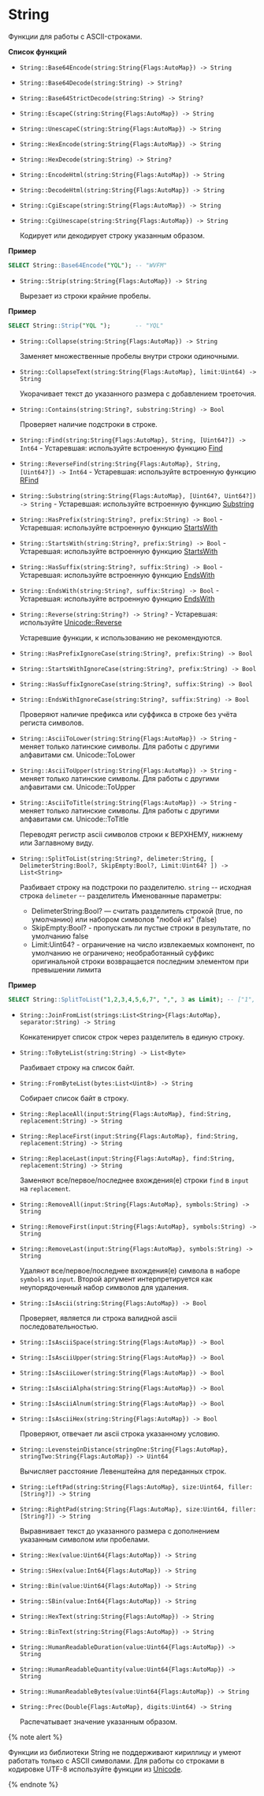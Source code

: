# String
Функции для работы с ASCII-строками.

**Список функций**

* ```String::Base64Encode(string:String{Flags:AutoMap}) -> String```
* ```String::Base64Decode(string:String) -> String?```
* ```String::Base64StrictDecode(string:String) -> String?```
* ```String::EscapeC(string:String{Flags:AutoMap}) -> String```
* ```String::UnescapeC(string:String{Flags:AutoMap}) -> String```
* ```String::HexEncode(string:String{Flags:AutoMap}) -> String```
* ```String::HexDecode(string:String) -> String?```
* ```String::EncodeHtml(string:String{Flags:AutoMap}) -> String```
* ```String::DecodeHtml(string:String{Flags:AutoMap}) -> String```
* ```String::CgiEscape(string:String{Flags:AutoMap}) -> String```
* ```String::CgiUnescape(string:String{Flags:AutoMap}) -> String```

  Кодирует или декодирует строку указанным образом.

**Пример**

```sql
SELECT String::Base64Encode("YQL"); -- "WVFM"
```

* ```String::Strip(string:String{Flags:AutoMap}) -> String```

  Вырезает из строки крайние пробелы.

**Пример**

```sql
SELECT String::Strip("YQL ");       -- "YQL"
```

* ```String::Collapse(string:String{Flags:AutoMap}) -> String```

  Заменяет множественные пробелы внутри строки одиночными.

* ```String::CollapseText(string:String{Flags:AutoMap}, limit:Uint64) -> String```

  Укорачивает текст до указанного размера с добавлением троеточия.

* ```String::Contains(string:String?, substring:String) -> Bool```

  Проверяет наличие подстроки в строке.

* ```String::Find(string:String{Flags:AutoMap}, String, [Uint64?]) -> Int64``` - Устаревшая: используйте встроенную функцию [Find](../../../builtins/_includes/basic/find.md#find)
* ```String::ReverseFind(string:String{Flags:AutoMap}, String, [Uint64?]) -> Int64``` - Устаревшая: используйте встроенную функцию [RFind](../../../builtins/_includes/basic/find.md#rfind)
* ```String::Substring(string:String{Flags:AutoMap}, [Uint64?, Uint64?]) -> String``` - Устаревшая: используйте встроенную функцию [Substring](../../../builtins/_includes/basic/substring.md#substring)
* ```String::HasPrefix(string:String?, prefix:String) -> Bool``` - Устаревшая: используйте встроенную функцию [StartsWith](../../../builtins/_includes/basic/starts_ends_with.md)
* ```String::StartsWith(string:String?, prefix:String) -> Bool``` - Устаревшая: используйте встроенную функцию [StartsWith](../../../builtins/_includes/basic/starts_ends_with.md)
* ```String::HasSuffix(string:String?, suffix:String) -> Bool``` - Устаревшая: используйте встроенную функцию [EndsWith](../../../builtins/_includes/basic/starts_ends_with.md)
* ```String::EndsWith(string:String?, suffix:String) -> Bool``` - Устаревшая: используйте встроенную функцию [EndsWith](../../../builtins/_includes/basic/starts_ends_with.md)
* ```String::Reverse(string:String?) -> String?``` - Устаревшая: используйте [Unicode::Reverse](../unicode.md)

  Устаревшие функции, к использованию не рекомендуются.

* ```String::HasPrefixIgnoreCase(string:String?, prefix:String) -> Bool```
* ```String::StartsWithIgnoreCase(string:String?, prefix:String) -> Bool```
* ```String::HasSuffixIgnoreCase(string:String?, suffix:String) -> Bool```
* ```String::EndsWithIgnoreCase(string:String?, suffix:String) -> Bool```

  Проверяют наличие префикса или суффикса в строке без учёта региста символов.

* ```String::AsciiToLower(string:String{Flags:AutoMap}) -> String``` - меняет только латинские символы. Для работы с другими алфавитами см. Unicode::ToLower
* ```String::AsciiToUpper(string:String{Flags:AutoMap}) -> String``` - меняет только латинские символы. Для работы с другими алфавитами см. Unicode::ToUpper
* ```String::AsciiToTitle(string:String{Flags:AutoMap}) -> String``` - меняет только латинские символы. Для работы с другими алфавитами см. Unicode::ToTitle

  Переводят регистр ascii символов строки к ВЕРХНЕМУ, нижнему или Заглавному виду.

* ```String::SplitToList(string:String?, delimeter:String, [ DelimeterString:Bool?, SkipEmpty:Bool?, Limit:Uint64? ]) -> List<String>```

  Разбивает строку на подстроки по разделителю.
  ```string``` -- исходная строка
  ```delimeter``` -- разделитель
  Именованные параметры:
  - DelimeterString:Bool? — считать разделитель строкой (true, по умолчанию) или набором символов "любой из" (false)
  - SkipEmpty:Bool? - пропускать ли пустые строки в результате, по умолчанию false
  - Limit:Uint64? - ограничение на число извлекаемых компонент, по умолчанию не ограничено; необработанный суффикс оригинальной строки возвращается последним элементом при превышении лимита

**Пример**

```sql
SELECT String::SplitToList("1,2,3,4,5,6,7", ",", 3 as Limit); -- ["1", "2", "3", "4,5,6,7"]
```

* ```String::JoinFromList(strings:List<String>{Flags:AutoMap}, separator:String) -> String```

  Конкатенирует список строк через разделитель в единую строку.

* ```String::ToByteList(string:String) -> List<Byte>```

  Разбивает строку на список байт.

* ```String::FromByteList(bytes:List<Uint8>) -> String```

  Собирает список байт в строку.

* ```String::ReplaceAll(input:String{Flags:AutoMap}, find:String, replacement:String) -> String```
* ```String::ReplaceFirst(input:String{Flags:AutoMap}, find:String, replacement:String) -> String```
* ```String::ReplaceLast(input:String{Flags:AutoMap}, find:String, replacement:String) -> String```

  Заменяют все/первое/последнее вхождения(е) строки ```find``` в ```input``` на ```replacement```.

* ```String::RemoveAll(input:String{Flags:AutoMap}, symbols:String) -> String ```
* ```String::RemoveFirst(input:String{Flags:AutoMap}, symbols:String) -> String ```
* ```String::RemoveLast(input:String{Flags:AutoMap}, symbols:String) -> String ```

  Удаляют все/первое/последнее вхождения(е) символа в наборе ```symbols``` из ```input```. Второй аргумент интерпретируется как неупорядоченный набор символов для удаления.

* ```String::IsAscii(string:String{Flags:AutoMap}) -> Bool```

  Проверяет, является ли строка валидной ascii последовательностью.

* ```String::IsAsciiSpace(string:String{Flags:AutoMap}) -> Bool```
* ```String::IsAsciiUpper(string:String{Flags:AutoMap}) -> Bool```
* ```String::IsAsciiLower(string:String{Flags:AutoMap}) -> Bool```
* ```String::IsAsciiAlpha(string:String{Flags:AutoMap}) -> Bool```
* ```String::IsAsciiAlnum(string:String{Flags:AutoMap}) -> Bool```
* ```String::IsAsciiHex(string:String{Flags:AutoMap}) -> Bool```

  Проверяют, отвечает ли ascii строка указанному условию.

* ```String::LevensteinDistance(stringOne:String{Flags:AutoMap}, stringTwo:String{Flags:AutoMap}) -> Uint64```

  Вычисляет расстояние Левенштейна для переданных строк.

* ```String::LeftPad(string:String{Flags:AutoMap}, size:Uint64, filler:[String?]) -> String```
* ```String::RightPad(string:String{Flags:AutoMap}, size:Uint64, filler:[String?]) -> String```

  Выравнивает текст до указанного размера с дополнением указанным символом или пробелами.

* ```String::Hex(value:Uint64{Flags:AutoMap}) -> String```
* ```String::SHex(value:Int64{Flags:AutoMap}) -> String```
* ```String::Bin(value:Uint64{Flags:AutoMap}) -> String```
* ```String::SBin(value:Int64{Flags:AutoMap}) -> String```
* ```String::HexText(string:String{Flags:AutoMap}) -> String```
* ```String::BinText(string:String{Flags:AutoMap}) -> String```
* ```String::HumanReadableDuration(value:Uint64{Flags:AutoMap}) -> String```
* ```String::HumanReadableQuantity(value:Uint64{Flags:AutoMap}) -> String```
* ```String::HumanReadableBytes(value:Uint64{Flags:AutoMap}) -> String```
* ```String::Prec(Double{Flags:AutoMap}, digits:Uint64) -> String ```

  Распечатывает значение указанным образом.

{% note alert %}

Функции из библиотеки String не поддерживают кириллицу и умеют работать только с ASCII символами. Для работы со строками в кодировке UTF-8 используйте функции из [Unicode](../unicode.md).

{% endnote %}
